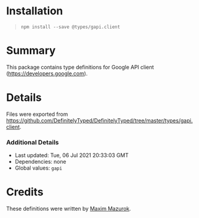 # Installation
> `npm install --save @types/gapi.client`

# Summary
This package contains type definitions for Google API client (https://developers.google.com).

# Details
Files were exported from https://github.com/DefinitelyTyped/DefinitelyTyped/tree/master/types/gapi.client.

### Additional Details
 * Last updated: Tue, 06 Jul 2021 20:33:03 GMT
 * Dependencies: none
 * Global values: `gapi`

# Credits
These definitions were written by [Maxim Mazurok](https://github.com/Maxim-Mazurok).
